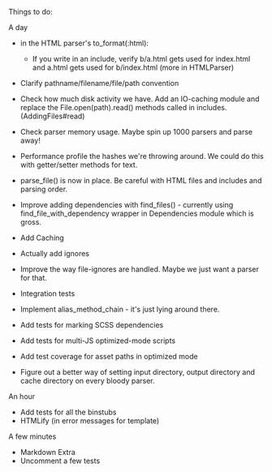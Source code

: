 Things to do:


A day

- in the HTML parser's to_format(:html):
  - If you write <!-- @include a --> in an include, verify b/a.html gets used for index.html and a.html gets used for b/index.html (more in HTMLParser)
- Clarify pathname/filename/file/path convention
- Check how much disk activity we have. Add an IO-caching module and replace the File.open(path).read() methods called in includes. (AddingFiles#read)
- Check parser memory usage. Maybe spin up 1000 parsers and parse away!
- Performance profile the hashes we're throwing around. We could do this with getter/setter methods for text.
- parse_file() is now in place. Be careful with HTML files and includes and parsing order.
- Improve adding dependencies with find_files() - currently using find_file_with_dependency wrapper in Dependencies module which is gross.
- Add Caching
- Actually add ignores
- Improve the way file-ignores are handled. Maybe we just want a parser for that.

- Integration tests
- Implement alias_method_chain - it's just lying around there.
- Add tests for marking SCSS dependencies
- Add tests for multi-JS optimized-mode scripts
- Add test coverage for asset paths in optimized mode
- Figure out a better way of setting input directory, output directory and cache directory on every bloody parser.

An hour
- Add tests for all the binstubs
- HTMLify (in error messages for template)




A few minutes
- Markdown Extra
- Uncomment a few tests